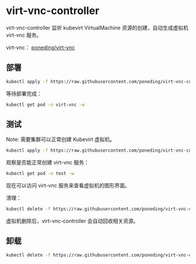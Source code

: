 # virt-vnc-controller

virt-vnc-controller 监听 kubevirt VirtualMachine 资源的创建，自动生成虚拟机 virt-vnc 服务。

virt-vnc： [poneding/virt-vnc](https://github.com/poneding/virt-vnc)

## 部署

```bash
kubectl apply -f https://raw.githubusercontent.com/poneding/virt-vnc-controller/master/deploy/manifests.yaml
```

等待部署完成：

```bash
kubectl get pod -n virt-vnc -w
```

## 测试

Note: 需要集群可以正常创建 Kubevirt 虚拟机。

```bash
kubectl apply -f https://raw.githubusercontent.com/poneding/virt-vnc-controller/master/deploy/cirros-vm.yaml
```

观察是否能正常创建 virt-vnc 服务：

```bash
kubectl get pod -n test -w
```

现在可以访问 virt-vnc 服务来查看虚拟机的图形界面。

清理：

```bash
kubectl delete -f https://raw.githubusercontent.com/poneding/virt-vnc-controller/master/deploy/cirros-vm.yaml
```

虚拟机删除后，virt-vnc-controller 会自动回收相关资源。

## 卸载

```bash
kubectl delete -f https://raw.githubusercontent.com/poneding/virt-vnc-controller/master/deploy/manifests.yaml
```
